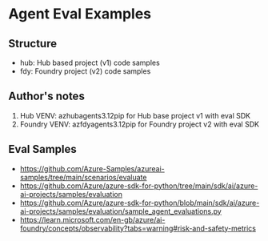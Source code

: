 # Agent Eval Examples

## Structure
* hub: Hub based project (v1) code samples
* fdy: Foundry project (v2) code samples

## Author's notes
1. Hub VENV: azhubagents3.12pip for Hub base project v1 with eval SDK
2. Foundry VENV: azfdyagents3.12pip for Foundry project v2 with eval SDK


## Eval Samples 
* https://github.com/Azure-Samples/azureai-samples/tree/main/scenarios/evaluate
* https://github.com/Azure/azure-sdk-for-python/tree/main/sdk/ai/azure-ai-projects/samples/evaluation
* https://github.com/Azure/azure-sdk-for-python/blob/main/sdk/ai/azure-ai-projects/samples/evaluation/sample_agent_evaluations.py
* https://learn.microsoft.com/en-gb/azure/ai-foundry/concepts/observability?tabs=warning#risk-and-safety-metrics



